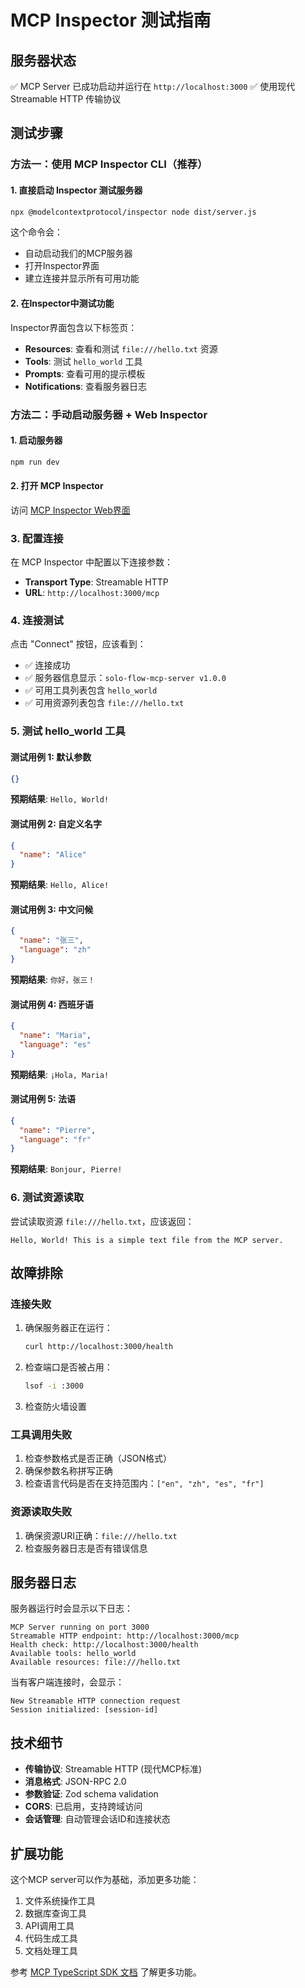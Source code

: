 # MCP Inspector 测试指南

## 服务器状态

✅ MCP Server 已成功启动并运行在 `http://localhost:3000`
✅ 使用现代 Streamable HTTP 传输协议

## 测试步骤

### 方法一：使用 MCP Inspector CLI（推荐）

#### 1. 直接启动 Inspector 测试服务器

```bash
npx @modelcontextprotocol/inspector node dist/server.js
```

这个命令会：

- 自动启动我们的MCP服务器
- 打开Inspector界面
- 建立连接并显示所有可用功能

#### 2. 在Inspector中测试功能

Inspector界面包含以下标签页：

- **Resources**: 查看和测试 `file:///hello.txt` 资源
- **Tools**: 测试 `hello_world` 工具
- **Prompts**: 查看可用的提示模板
- **Notifications**: 查看服务器日志

### 方法二：手动启动服务器 + Web Inspector

#### 1. 启动服务器

```bash
npm run dev
```

#### 2. 打开 MCP Inspector

访问 [MCP Inspector Web界面](https://modelcontextprotocol.io/docs/tools/inspector)

### 3. 配置连接

在 MCP Inspector 中配置以下连接参数：

- **Transport Type**: Streamable HTTP
- **URL**: `http://localhost:3000/mcp`

### 4. 连接测试

点击 "Connect" 按钮，应该看到：

- ✅ 连接成功
- ✅ 服务器信息显示：`solo-flow-mcp-server v1.0.0`
- ✅ 可用工具列表包含 `hello_world`
- ✅ 可用资源列表包含 `file:///hello.txt`

### 5. 测试 hello_world 工具

#### 测试用例 1: 默认参数

```json
{}
```

**预期结果**: `Hello, World!`

#### 测试用例 2: 自定义名字

```json
{
  "name": "Alice"
}
```

**预期结果**: `Hello, Alice!`

#### 测试用例 3: 中文问候

```json
{
  "name": "张三",
  "language": "zh"
}
```

**预期结果**: `你好，张三！`

#### 测试用例 4: 西班牙语

```json
{
  "name": "Maria",
  "language": "es"
}
```

**预期结果**: `¡Hola, Maria!`

#### 测试用例 5: 法语

```json
{
  "name": "Pierre",
  "language": "fr"
}
```

**预期结果**: `Bonjour, Pierre!`

### 6. 测试资源读取

尝试读取资源 `file:///hello.txt`，应该返回：

```text
Hello, World! This is a simple text file from the MCP server.
```

## 故障排除

### 连接失败

1. 确保服务器正在运行：

   ```bash
   curl http://localhost:3000/health
   ```

2. 检查端口是否被占用：

   ```bash
   lsof -i :3000
   ```

3. 检查防火墙设置

### 工具调用失败

1. 检查参数格式是否正确（JSON格式）
2. 确保参数名称拼写正确
3. 检查语言代码是否在支持范围内：`["en", "zh", "es", "fr"]`

### 资源读取失败

1. 确保资源URI正确：`file:///hello.txt`
2. 检查服务器日志是否有错误信息

## 服务器日志

服务器运行时会显示以下日志：

```text
MCP Server running on port 3000
Streamable HTTP endpoint: http://localhost:3000/mcp
Health check: http://localhost:3000/health
Available tools: hello_world
Available resources: file:///hello.txt
```

当有客户端连接时，会显示：

```text
New Streamable HTTP connection request
Session initialized: [session-id]
```

## 技术细节

- **传输协议**: Streamable HTTP (现代MCP标准)
- **消息格式**: JSON-RPC 2.0
- **参数验证**: Zod schema validation
- **CORS**: 已启用，支持跨域访问
- **会话管理**: 自动管理会话ID和连接状态

## 扩展功能

这个MCP server可以作为基础，添加更多功能：

1. 文件系统操作工具
2. 数据库查询工具
3. API调用工具
4. 代码生成工具
5. 文档处理工具

参考 [MCP TypeScript SDK 文档](https://github.com/modelcontextprotocol/typescript-sdk)
了解更多功能。
